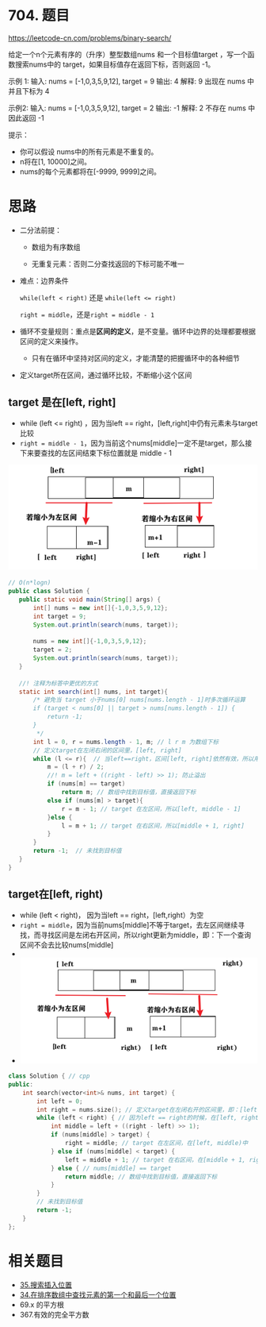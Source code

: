 # 704. 题目

https://leetcode-cn.com/problems/binary-search/

给定一个n个元素有序的（升序）整型数组nums 和一个目标值target ，写一个函数搜索nums中的 target，如果目标值存在返回下标，否则返回 -1。

示例 1:
输入: nums = [-1,0,3,5,9,12], target = 9
输出: 4
解释: 9 出现在 nums 中并且下标为 4

示例2:
输入: nums = [-1,0,3,5,9,12], target = 2
输出: -1
解释: 2 不存在 nums 中因此返回 -1

提示：
* 你可以假设 nums中的所有元素是不重复的。
* n将在[1, 10000]之间。
* nums的每个元素都将在[-9999, 9999]之间。

# 思路

+ 二分法前提：
  + 数组为有序数组

  + 无重复元素：否则二分查找返回的下标可能不唯一

+ 难点：边界条件

  `while(left < right)` 还是 `while(left <= right)`

  `right = middle`，还是`right = middle - 1`

+ 循环不变量规则：重点是**区间的定义**，是不变量。循环中边界的处理都要根据区间的定义来操作。 
  + 只有在循环中坚持对区间的定义，才能清楚的把握循环中的各种细节
  
+ 定义target所在区间，通过循环比较，不断缩小这个区间

##  target 是在[left, right]

+ while (left <= right) ，因为当left == right，[left,right]中仍有元素未与target比较 
+ `right = middle - 1`，因为当前这个nums[middle]一定不是target，那么接下来要查找的左区间结束下标位置就是 middle - 1

![](img_1_1.png)

 ```java
// O(n*logn)
public class Solution {   
	public static void main(String[] args) {
        int[] nums = new int[]{-1,0,3,5,9,12};
        int target = 9;
        System.out.println(search(nums, target));

        nums = new int[]{-1,0,3,5,9,12};
        target = 2;
        System.out.println(search(nums, target));
    }

    //! 注释为标答中更优的方式
    static int search(int[] nums, int target){
        /* 避免当 target 小于nums[0] nums[nums.length - 1]时多次循环运算
        if (target < nums[0] || target > nums[nums.length - 1]) {
            return -1;
        }
         */
        int l = 0, r = nums.length - 1, m; // l r m 为数组下标
        // 定义target在左闭右闭的区间里，[left, right]
        while (l <= r){  // 当left==right，区间[left, right]依然有效，所以用 <=
            m = (l + r) / 2;
            //! m = left + ((right - left) >> 1); 防止溢出
            if (nums[m] == target)
                return m; // 数组中找到目标值，直接返回下标
            else if (nums[m] > target){
                r = m - 1; // target 在左区间，所以[left, middle - 1]
            }else {
                l = m + 1; // target 在右区间，所以[middle + 1, right]
            }
        }
        return -1;  // 未找到目标值
    }
}
 ```

## target在[left, right)  

+ while (left < right)， 因为当left == right，[left,right）为空 
+ `right = middle`，因为当前nums[middle]不等于target，去左区间继续寻找，而寻找区间是左闭右开区间，所以right更新为middle，即：下一个查询区间不会去比较nums[middle]
+ 
+ ![](img_1_2.png)

```c++
class Solution { // cpp
public:
    int search(vector<int>& nums, int target) {
        int left = 0;
        int right = nums.size(); // 定义target在左闭右开的区间里，即：[left, right)
        while (left < right) { // 因为left == right的时候，在[left, right)是无效的空间，所以使用 <
            int middle = left + ((right - left) >> 1);
            if (nums[middle] > target) {
                right = middle; // target 在左区间，在[left, middle)中
            } else if (nums[middle] < target) {
                left = middle + 1; // target 在右区间，在[middle + 1, right)中
            } else { // nums[middle] == target
                return middle; // 数组中找到目标值，直接返回下标
            }
        }
        // 未找到目标值
        return -1;
    }
};
```

# 相关题目

* [35.搜索插入位置](https://programmercarl.com/0035.搜索插入位置.html)
* [34.在排序数组中查找元素的第一个和最后一个位置](https://programmercarl.com/0034.%E5%9C%A8%E6%8E%92%E5%BA%8F%E6%95%B0%E7%BB%84%E4%B8%AD%E6%9F%A5%E6%89%BE%E5%85%83%E7%B4%A0%E7%9A%84%E7%AC%AC%E4%B8%80%E4%B8%AA%E5%92%8C%E6%9C%80%E5%90%8E%E4%B8%80%E4%B8%AA%E4%BD%8D%E7%BD%AE.html)
* 69.x 的平方根
* 367.有效的完全平方数

